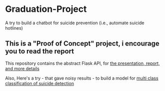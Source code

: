 # Graduation-Project

A try to build a chatbot for suicide prevention (i.e., automate suicide hotlines)


## This is a "Proof of Concept" project, i encourage you to read the report

This repository contains the abstract Flask API, for [the presentation, report, and more details](https://drive.google.com/drive/folders/1HYN7gbVf9Rkg-QmhfJaOl67bNPwbrmoK?usp=sharing)

Also, Here's a try - that gave noisy results - to build a model for [multi class classification of suicide detection](https://drive.google.com/drive/u/0/folders/1ht2t0RdnlcseIcxjYjKrqKuKkmZ-ZwwX)